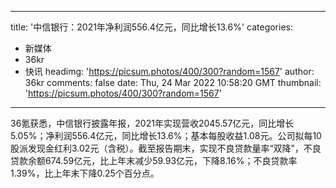 
---
title: '中信银行：2021年净利润556.4亿元，同比增长13.6%'
categories: 
 - 新媒体
 - 36kr
 - 快讯
headimg: 'https://picsum.photos/400/300?random=1567'
author: 36kr
comments: false
date: Thu, 24 Mar 2022 10:58:20 GMT
thumbnail: 'https://picsum.photos/400/300?random=1567'
---

<div>   
36氪获悉，中信银行披露年报，2021年实现营收2045.57亿元，同比增长5.05%；净利润556.4亿元，同比增长13.6%；基本每股收益1.08元。公司拟每10股派发现金红利3.02元（含税）。截至报告期末，实现不良贷款量率“双降”，不良贷款余额674.59亿元，比上年末减少59.93亿元，下降8.16%；不良贷款率1.39%，比上年末下降0.25个百分点。  
</div>
            
